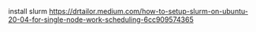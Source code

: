 install slurm
https://drtailor.medium.com/how-to-setup-slurm-on-ubuntu-20-04-for-single-node-work-scheduling-6cc909574365

